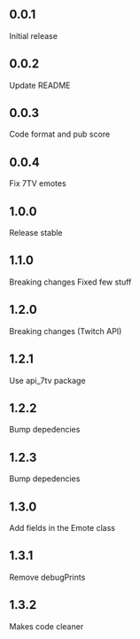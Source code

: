 ## 0.0.1

Initial release

## 0.0.2

Update README

## 0.0.3

Code format and pub score

## 0.0.4

Fix 7TV emotes

## 1.0.0

Release stable

## 1.1.0

Breaking changes
Fixed few stuff

## 1.2.0

Breaking changes (Twitch API)

## 1.2.1

Use api_7tv package

## 1.2.2

Bump depedencies

## 1.2.3

Bump depedencies

## 1.3.0
Add fields in the Emote class

## 1.3.1
Remove debugPrints

## 1.3.2
Makes code cleaner 